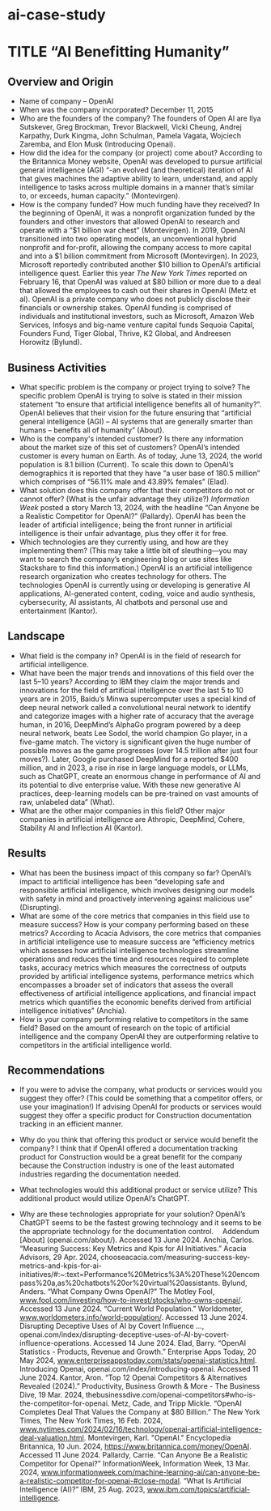 # ai-case-study
# TITLE “AI Benefitting Humanity”


## Overview and Origin


* Name of company – OpenAI
* When was the company incorporated? December 11, 2015
* Who are the founders of the company? The founders of Open AI are Ilya Sutskever, Greg Brockman, Trevor Blackwell, Vicki Cheung, Andrej Karpathy, Durk Kingma, John Schulman, Pamela Vagata, Wojciech Zaremba, and Elon Musk (Introducing Openai).
* How did the idea for the company (or project) come about? According to the Britannica Money website, OpenAI was developed to pursue artificial general intelligence (AGI) “-an evolved (and theoretical) iteration of AI that gives machines the adaptive ability to learn, understand, and apply intelligence to tasks across multiple domains in a manner that’s similar to, or exceeds, human capacity.” (Montevirgen).
* How is the company funded? How much funding have they received? In the beginning of OpenAI, it was a nonprofit organization funded by the founders and other investors that allowed OpenAI to research and operate with a “$1 billion war chest” (Montevirgen).  In 2019, OpenAI transitioned into two operating models, an unconventional hybrid nonprofit and for-profit, allowing the company access to more capital and into a $1 billion commitment from Microsoft (Montevirgen). In 2023, Microsoft reportedly contributed another $10 billion to OpenAI’s artificial intelligence quest. Earlier this year *The New York Times* reported on February 16, that OpenAI was valued at $80 billion or more due to a deal that allowed the employees to cash out their shares in OpenAI (Metz et al). OpenAI is a private company who does not publicly disclose their financials or ownership stakes. OpenAI funding is comprised of individuals and institutional investors, such as Microsoft, Amazon Web Services, Infosys and big-name venture capital funds Sequoia Capital, Founders Fund, Tiger Global, Thrive, K2 Global, and Andreesen Horowitz (Bylund).

## Business Activities

* What specific problem is the company or project trying to solve? The specific problem OpenAI is trying to solve is stated in their mission statement “to ensure that artificial intelligence benefits all of humanity?”. OpenAI believes that their vision for the future ensuring that “artificial general intelligence (AGI) – AI systems that are generally smarter than humans – benefits all of humanity” (About).
* Who is the company's intended customer? Is there any information about the market size of this set of customers? OpenAI’s intended customer is every human on Earth. As of today, June 13, 2024, the world population is 8.1 billion (Current). To scale this down to OpenAI’s demographics it is reported that they have “a user base of 180.5 million” which comprises of “56.11% male and 43.89% females” (Elad).
* What solution does this company offer that their competitors do not or cannot offer? (What is the unfair advantage they utilize?) *Information Week* posted a story March 13, 2024, with the headline “Can Anyone be a Realistic Competitor for OpenAI?” (Pallardy). OpenAI has been the leader of artificial intelligence; being the front runner in artificial intelligence is their unfair advantage, plus they offer it for free.
* Which technologies are they currently using, and how are they implementing them? (This may take a little bit of sleuthing&mdash;you may want to search the company’s engineering blog or use sites like Stackshare to find this information.) OpenAI is an artificial intelligence research organization who creates technology for others. The technologies OpenAI is currently using or developing is generative AI applications, AI-generated content, coding, voice and audio synthesis, cybersecurity, AI assistants, AI chatbots and personal use and entertainment (Kantor). 

## Landscape

* What field is the company in? OpenAI is in the field of research for artificial intelligence.
* What have been the major trends and innovations of this field over the last 5&ndash;10 years? According to IBM they claim the major trends and innovations for the field of artificial intelligence over the last 5 to 10 years are in 2015, Baidu’s Minwa supercomputer uses a special kind of deep neural network called a convolutional neural network to identify and categorize images with a higher rate of accuracy that the average human, in 2016, DeepMind’s AlphaGo program powered by a deep neural network, beats Lee Sodol, the world champion Go player, in a five-game match. The victory is significant given the huge number of possible moves as the game progresses (over 14.5 trillion after just four moves?). Later, Google purchased DeepMind for a reported $400 million, and in 2023, a rise in rise in large language models, or LLMs, such as ChatGPT, create an enormous change in performance of AI and its potential to dive enterprise value. With these new generative AI practices, deep-learning models can be pre-trained on vast amounts of raw, unlabeled data”  (What).
* What are the other major companies in this field? Other major companies in artificial intelligence are Athropic, DeepMind, Cohere, Stability AI and Inflection AI (Kantor).

## Results

* What has been the business impact of this company so far? OpenAI’s impact to artificial intelligence has been “developing safe and responsible artificial intelligence, which involves designing our models with safety in mind and proactively intervening against malicious use” (Disrupting).
* What are some of the core metrics that companies in this field use to measure success? How is your company performing based on these metrics? According to Acacia Advisors, the core metrics that companies in artificial intelligence use to measure success are “efficiency metrics which assesses how artificial intelligence technologies streamline operations and reduces the time and resources required to complete tasks, accuracy metrics which measures the correctness of outputs provided by artificial intelligence systems, performance metrics which encompasses a broader set of indicators that assess the overall effectiveness of artificial intelligence applications, and financial impact metrics which quantifies the economic benefits derived from artificial intelligence initiatives” (Anchia).
* How is your company performing relative to competitors in the same field? Based on the amount of research on the topic of artificial intelligence and the company OpenAI they are outperforming relative to competitors in the artificial intelligence world.

## Recommendations

* If you were to advise the company, what products or services would you suggest they offer? (This could be something that a competitor offers, or use your imagination!) If advising OpenAI for products or services would suggest they offer a specific product for Construction documentation tracking in an efficient manner.

* Why do you think that offering this product or service would benefit the company? I think that if OpenAI offered a documentation tracking product for Construction would be a great benefit for the company because the Construction industry is one of the least automated industries regarding the documentation needed.

* What technologies would this additional product or service utilize? This additional product would utilize OpenAI’s ChatGPT. 

* Why are these technologies appropriate for your solution? OpenAI’s ChatGPT seems to be the fastest growing technology and it seems to be the appropriate technology for the documentation control. 
Addendum
[About] (openai.com/about/). Accessed 13 June 2024. 
Anchia, Carlos. “Measuring Success: Key Metrics and Kpis for AI Initiatives.” Acacia Advisors, 29 Apr. 2024, chooseacacia.com/measuring-success-key-metrics-and-kpis-for-ai-initiatives/#:~:text=Performance%20Metrics%3A%20These%20encompass%20a,as%20chatbots%20or%20virtual%20assistants.
Bylund, Anders. “What Company Owns OpenAI?” The Motley Fool, www.fool.com/investing/how-to-invest/stocks/who-owns-openai/. Accessed 13 June 2024.
“Current World Population.” Worldometer, www.worldometers.info/world-population/. Accessed 13 June 2024. 
Disrupting Deceptive Uses of AI by Covert Influence ..., openai.com/index/disrupting-deceptive-uses-of-AI-by-covert-influence-operations. Accessed 14 June 2024. 
Elad, Barry. “OpenAI Statistics - Products, Revenue and Growth.” Enterprise Apps Today, 20 May 2024, www.enterpriseappstoday.com/stats/openai-statistics.html.
Introducing Openai, openai.com/index/introducing-openai. Accessed 11 June 2024.
Kantor, Aron. “Top 12 Openai Competitors & Alternatives Revealed (2024).” Productivity, Business Growth & More - The Business Dive, 19 Mar. 2024, thebusinessdive.com/openai-competitors#who-is-the-competitor-for-openai. 
Metz, Cade, and Tripp Mickle. “OpenAI Completes Deal That Values the Company at $80 Billion.” The New York Times, The New York Times, 16 Feb. 2024, www.nytimes.com/2024/02/16/technology/openai-artificial-intelligence-deal-valuation.html.
Montevirgen, Karl. "OpenAI." Encyclopedia Britannica, 10 Jun. 2024, https://www.britannica.com/money/OpenAI. Accessed 11 June 2024.
Pallardy, Carrie. “Can Anyone Be a Realistic Competitor for Openai?” InformationWeek, Information Week, 13 Mar. 2024, www.informationweek.com/machine-learning-ai/can-anyone-be-a-realistic-competitor-for-openai-#close-modal.
“What Is Artificial Intelligence (AI)?” IBM, 25 Aug. 2023, www.ibm.com/topics/artificial-intelligence.
